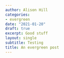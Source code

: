 ```yaml
---
author: Alison Hill
categories:
- evergreen
date: "2021-01-20"
draft: true
excerpt: Good stuff
layout: single
subtitle: Testing
title: An evergreen post
---
```


